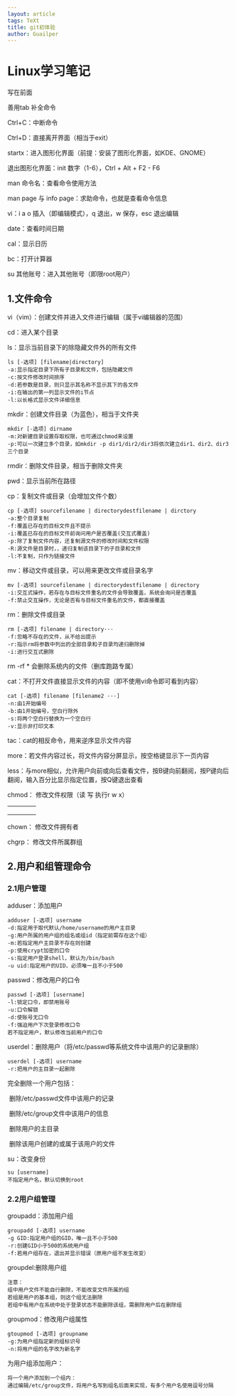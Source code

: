 ```yaml
---
layout: article
tags: TeXt
title: git初体验
author: Guailper
---
```


# Linux学习笔记

写在前面

善用tab 补全命令

Ctrl+C：中断命令

Ctrl+D：直接离开界面（相当于exit）

startx：进入图形化界面（前提：安装了图形化界面，如KDE、GNOME）

退出图形化界面：init 数字（1-6），Ctrl + Alt + F2 - F6

man 命令名：查看命令使用方法

man page 与 info page：求助命令，也就是查看命令信息

vi：i a o 插入（即编辑模式），q 退出，w 保存，esc 退出编辑

date：查看时间日期

cal：显示日历

bc：打开计算器

su 其他账号：进入其他账号（即限root用户）

## 1.文件命令

vi（vim）：创建文件并进入文件进行编辑（属于vi编辑器的范围）

cd：进入某个目录

ls：显示当前目录下的除隐藏文件外的所有文件

```shell
ls [-选项] [filename|directory]
-a:显示指定目录下所有子目录和文件，包括隐藏文件
-c:按文件修改时间排序
-d:若参数是目录，则只显示其名称不显示其下的各文件
-i:在输出的第一列显示文件的i节点
-l:以长格式显示文件详细信息
```

mkdir：创建文件目录（为蓝色），相当于文件夹

```shell
mkdir [-选项] dirname
-m:对新建目录设置存取权限，也可通过chmod来设置
-p:可以一次建立多个目录，如mkdir -p dir1/dir2/dir3将依次建立dir1、dir2、dir3三个目录
```

rmdir：删除文件目录，相当于删除文件夹

pwd：显示当前所在路径

cp：复制文件或目录（会增加文件个数）

```shell
cp [-选项] sourcefilename | directorydestfilename | dirctory
-a:整个目录复制
-f:覆盖已存在的目标文件且不提示
-i:覆盖已存在的目标文件前询问用户是否覆盖(交互式覆盖)
-p:除了复制文件内容，还复制源文件的修改时间和文件权限
-R:源文件是目录时，，递归复制该目录下的子目录和文件
-l:不复制，只作为链接文件
```

mv：移动文件或目录，可以用来更改文件或目录名字

```shell
mv [-选项] sourcefilename | directorydestfilename | directory
-i:交互式操作，若存在与目标文件重名的文件会导致覆盖，系统会询问是否覆盖
-f:禁止交互操作，无论是否有与目标文件重名的文件，都直接覆盖
```

rm：删除文件或目录

```shell
rm [-选项] filename | directory···
-f:忽略不存在的文件，从不给出提示
-r:指示rm将参数中列出的全部目录和子目录均递归删除掉
-i:进行交互式删除
```

rm -rf * 会删除系统内的文件（删库跑路专属）

cat：不打开文件直接显示文件的内容（即不使用vi命令即可看到内容）

```shell
cat [-选项] filename [filename2 ···]
-n:由1开始编号
-b:由1开始编号，空白行除外
-s:将两个空白行替换为一个空白行
-v:显示非打印文本
```

tac：cat的相反命令，用来逆序显示文件内容

more：若文件内容过长，将文件内容分屏显示，按空格键显示下一页内容

less：与more相似，允许用户向前或向后查看文件，按B键向前翻阅，按P键向后翻阅，输入百分比显示指定位置，按Q键退出查看

chmod： 修改文件权限（读 写 执行r w x）

|      |      |      |      |
| ---- | ---- | ---- | ---- |
|      |      |      |      |
|      |      |      |      |
|      |      |      |      |

chown： 修改文件拥有者

chgrp： 修改文件所属群组

## 2.用户和组管理命令

### 2.1用户管理

adduser：添加用户

```shell
adduser [-选项] username
-d:指定用于取代默认/home/username的用户主目录
-g:用户所属的用户组的组名或组id（指定前需存在这个组）
-m:若指定用户主目录不存在则创建
-p:使用crypt加密的口令
-s:指定用户登录shell，默认为/bin/bash
-u uid:指定用户的UID，必须唯一且不小于500
```

passwd：修改用户的口令

```shell
passwd [-选项] [username]
-l:锁定口令，即禁用账号
-u:口令解锁
-d:使账号无口令
-f:强迫用户下次登录修改口令
若不指定用户，默认修改当前用户的口令
```

userdel：删除用户（将/etc/passwd等系统文件中该用户的记录删除）

```shell
userdel [-选项] username
-r:把用户的主目录一起删除
```

完全删除一个用户包括：

​	删除/etc/passwd文件中该用户的记录

​	删除/etc/group文件中该用户的信息

​	删除用户的主目录

​	删除该用户创建的或属于该用户的文件

su：改变身份

```shell
su [username]
不指定用户名，默认切换到root
```

### 2.2用户组管理

groupadd：添加用户组

```shell
groupadd [-选项] username
-g GID:指定用户组的GID，唯一且不小于500
-r:创建GID小于500的系统用户组
-f:若用户组存在，退出并显示错误（原用户组不发生改变）
```

groupdel:删除用户组

```shell
注意：
组中用户文件不能自行删除，不能改变文件所属的组
若组是用户的基本组，则这个组无法删除
若组中有用户在系统中处于登录状态不能删除该组，需删除用户后在删除组
```

groupmod：修改用户组属性

```shell
gtoupmod [-选项] groupname
-g:为用户组指定新的组标识号
-n:将用户组的名字改为新名字
```

为用户组添加用户：

```shell
将一个用户添加到一个组内：
通过编辑/etc/group文件，将用户名写到组名后面来实现，有多个用户名使用逗号分隔
```


